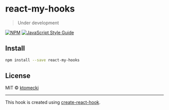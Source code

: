 # react-my-hooks

> Under development

[![NPM](https://img.shields.io/npm/v/react-my-hooks.svg)](https://www.npmjs.com/package/react-my-hooks) [![JavaScript Style Guide](https://img.shields.io/badge/code_style-standard-brightgreen.svg)](https://standardjs.com)

## Install

```bash
npm install --save react-my-hooks
```

## License

MIT © [ktomecki](https://github.com/ktomecki)

---

This hook is created using [create-react-hook](https://github.com/hermanya/create-react-hook).
